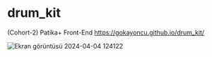 # drum_kit
(Cohort-2) Patika+ Front-End
https://gokayoncu.github.io/drum_kit/

![Ekran görüntüsü 2024-04-04 124122](https://github.com/gokayoncu/drum_kit/assets/128924810/4dc0dbfc-2510-42d7-955d-7869e057eec1)
